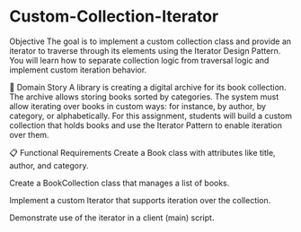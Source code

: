 # Custom-Collection-Iterator

 Objective
The goal is to implement a custom collection class and provide an iterator to traverse through its elements using the Iterator Design Pattern. You will learn how to separate collection logic from traversal logic and implement custom iteration behavior.

📘 Domain Story
A library is creating a digital archive for its book collection.
The archive allows storing books sorted by categories.
The system must allow iterating over books in custom ways: for instance, by author, by category, or alphabetically.
For this assignment, students will build a custom collection that holds books and use the Iterator Pattern to enable iteration over them.

📋 Functional Requirements
Create a Book class with attributes like title, author, and category.

Create a BookCollection class that manages a list of books.

Implement a custom Iterator that supports iteration over the collection.

Demonstrate use of the iterator in a client (main) script.
